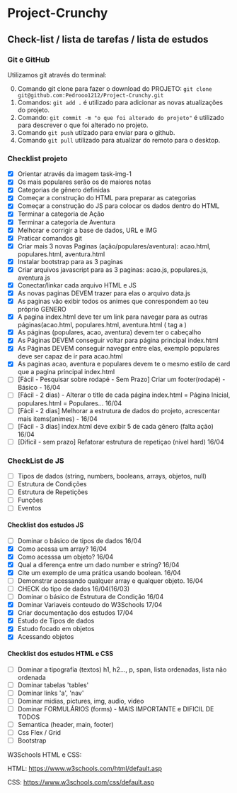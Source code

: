 # Project-Crunchy

## Check-list / lista de tarefas / lista de estudos

### Git e GitHub

Utilizamos git através do terminal:

0. Comando git clone para fazer o download do PROJETO: `git clone git@github.com:Pedrooo1212/Project-Crunchy.git  `
1. Comandos: `git add .` é utilizado para adicionar as novas atualizações do projeto.
2. Comando: `git commit -m "o que foi alterado do projeto"` é utilizado para descrever o que foi alterado no projeto.
3. Comando `git push` utilzado para enviar para o github.
4. Comando `git pull` utilizado para atualizar do remoto para o desktop.

### Checklist projeto

* [X]  Orientar através da imagem task-img-1
* [X]  Os mais populares serão os de maiores notas
* [X]  Categorias de gênero definidas
* [X]  Começar a construção do HTML para preparar as categorias
* [X]  Começar a construção do JS para colocar os dados dentro do HTML
* [X]  Terminar a categoria de Ação
* [X]  Terminar a categoria de Aventura
* [X]  Melhorar e corrigir a base de dados, URL e IMG
* [X]  Praticar comandos git
* [X]  Criar mais 3 novas Paginas (ação/populares/aventura): acao.html, populares.html, aventura.html
* [X]  Instalar bootstrap para as 3 paginas
* [X]  Criar arquivos javascript para as 3 paginas: acao.js, populares.js, aventura.js
* [X]  Conectar/linkar cada arquivo HTML e JS
* [X]  As novas paginas DEVEM trazer para elas o arquivo data.js
* [X]  As paginas vão exibir todos os animes que conrespondem ao teu próprio GENERO
* [X]  A pagina index.html deve ter um link para navegar para as outras páginas(acao.html, populares.html, aventura.html ( tag a )
* [X]  As páginas (populares, acao, aventura) devem ter o cabeçalho
* [X]  As Páginas DEVEM conseguir voltar para página principal index.html
* [X]  As Páginas DEVEM conseguir navegar entre elas, exemplo populares deve ser capaz de ir para acao.html
* [X]  As paginas acao, aventura e populares devem te o mesmo estilo de card que a pagina principal index.html
* [ ]  [Fácil  - Pesquisar sobre rodapé - Sem Prazo] Criar um footer(rodapé) - Básico - 16/04
* [ ]  [Fácil  - 2 dias) - Alterar o title de cada página index.html = Página Inicial, populares.html = Populares... 16/04
* [ ]  [Fácil - 2 dias] Melhorar a estrutura de dados do projeto, acrescentar mais items(animes) - 16/04
* [ ]  [Fácil - 3 dias] index.html deve exibir 5 de cada gênero (falta ação) 16/04
* [ ]  [Díficil - sem prazo] Refatorar estrutura de repetiçao (nível hard) 16/04

### CheckList de JS

* [ ]  Tipos de dados (string, numbers, booleans, arrays, objetos, null)
* [ ]  Estrutura de Condições
* [ ]  Estrutura de Repetições
* [ ]  Funções
* [ ]  Eventos

#### Checklist dos estudos JS

* [ ]  Dominar o básico de tipos de dados 16/04
* [X]  Como acessa um array? 16/04
* [X]  Como acesssa um objeto? 16/04
* [X]  Qual a diferença entre um dado number e string? 16/04
* [X]  Cite um exemplo de uma prática usando boolean. 16/04
* [ ]  Demonstrar acessando qualquer array e qualquer objeto. 16/04
* [ ]  CHECK do tipo de dados 16/04(16/03)
* [ ]  Dominar o básico de Estrutura de Condição 16/04
* [X]  Dominar Variaveis conteudo do W3Schools 17/04
* [X]  Criar documentação dos estudos 17/04
* [X]  Estudo de Tipos de dados
* [X]  Estudo focado em objetos
* [X]  Acessando objetos

#### Checklist dos estudos HTML e CSS

* [ ]  Dominar a tipografia (textos) h1, h2..., p, span, lista ordenadas, lista não ordenada
* [ ]  Dominar tabelas 'tables'
* [ ]  Dominar links 'a', 'nav'
* [ ]  Dominar midias, pictures, img, audio, video
* [ ]  Dominar FORMULÁRIOS (forms) - MAIS IMPORTANTE e DIFICIL DE TODOS
* [ ]  Semantica (header, main, footer)
* [ ]  Css Flex / Grid
* [ ]  Bootstrap

W3Schools HTML e CSS:

HTML: https://www.w3schools.com/html/default.asp

CSS: https://www.w3schools.com/css/default.asp
